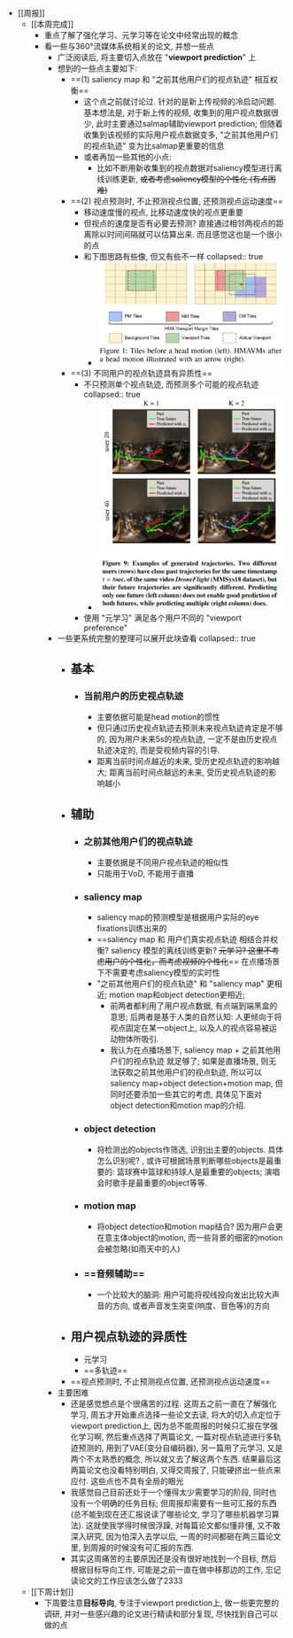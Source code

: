- [[周报]]
	- [[本周完成]]
		- 重点了解了强化学习、元学习等在论文中经常出现的概念
		- 看一些与360°流媒体系统相关的论文, 并想一些点
			- 广泛阅读后, 将主要切入点放在 "**viewport prediction**" 上
			- 想到的一些点主要如下:
				- ==(1) saliency map 和 "之前其他用户们的视点轨迹" 相互权衡==
					- 这个点之前就讨论过. 针对的是新上传视频的冷启动问题. 基本想法是, 对于新上传的视频, 收集到的用户视点数据很少, 此时主要通过salmap辅助viewport prediction; 但随着收集到该视频的实际用户视点数据变多, "之前其他用户们的视点轨迹" 变为比salmap更重要的信息
					- 或者再加一些其他的小点:
						- 比如不断用新收集到的视点数据对saliency模型进行离线训练更新, ~~或者考虑saliency模型的个性化 (有点困难)~~
				- ==(2) 视点预测时, 不止预测视点位置, 还预测视点运动速度==
					- 移动速度慢的视点, 比移动速度快的视点更重要
					- 但视点的速度是否有必要去预测? 直接通过相邻两视点的距离除以时间间隔就可以估算出来. 而且感觉这也是一个很小的点
					- 和下图思路有些像, 但又有些不一样
					  collapsed:: true
						- ![image.png](../assets/image_1670774453633_0.png)
				- ==(3) 不同用户的视点轨迹具有异质性==
					- 不只预测单个视点轨迹, 而预测多个可能的视点轨迹
					  collapsed:: true
						- ![image.png](../assets/image_1670774360528_0.png)
					- 使用 "元学习" 满足各个用户不同的 "viewport preference"
			- 一些更系统完整的整理可以展开此块查看
			  collapsed:: true
				- ## 基本
					- ### 当前用户的历史视点轨迹
						- 主要依据可能是head motion的惯性
						- 但只通过历史视点轨迹去预测未来视点轨迹肯定是不够的, 因为用户未来5s的视点轨迹, 一定不是由历史视点轨迹决定的, 而是受视频内容的引导.
						- 距离当前时间点越近的未来, 受历史视点轨迹的影响越大; 距离当前时间点越远的未来, 受历史视点轨迹的影响越小
				- ## 辅助
					- ### 之前其他用户们的视点轨迹
						- 主要依据是不同用户视点轨迹的相似性
						- 只能用于VoD, 不能用于直播
					- ### saliency map
						- saliency map的预测模型是根据用户实际的eye fixations训练出来的
						- ==saliency map 和 用户们真实视点轨迹 相结合并权衡? saliency 模型的离线训练更新? ~~元学习? 这里不考虑用户的个性化，而考虑视频的个性化~~== 在点播场景下不需要考虑saliency模型的实时性
						- "之前其他用户们的视点轨迹" 和 "saliency map" 更相近; motion map和object detection更相近;
							- 前两者都利用了用户视点数据, 有点端到端黑盒的意思; 后两者是基于人类的自然认知: 人更倾向于将视点固定在某一object上, 以及人的视点容易被运动物体所吸引.
							- 我认为在点播场景下, saliency map + 之前其他用户们的视点轨迹 就足够了; 如果是直播场景, 则无法获取之前其他用户们的视点轨迹, 所以可以saliency map+object detection+motion map, 但同时还要添加一些其它的考虑, 具体见下面对object detection和motion map的介绍.
					- ### object detection
						- 将检测出的objects作筛选, 识别出主要的objects. 具体怎么识别呢? , 或许可根据场景判断哪些objects是最重要的: 篮球赛中篮球和持球人是最重要的objects; 演唱会时歌手是最重要的object等等.
					- ### motion map
						- 将object detection和motion map结合? 因为用户会更在意主体object的motion, 而一些背景的细密的motion会被忽略(如雨天中的人)
					- ### ==音频辅助==
						- 一个比较大的脑洞: 用户可能将视线投向发出比较大声音的方向, 或者声音发生突变(响度、音色等)的方向
				- ## 用户视点轨迹的异质性
					- 元学习
					- ==多轨迹==
				- ==视点预测时, 不止预测视点位置, 还预测视点运动速度==
			- 主要困难
				- 还是感觉想点是个很痛苦的过程. 这周五之前一直在了解强化学习, 周五才开始重点选择一些论文去读, 将大的切入点定位于viewport prediction上, 因为总不能周报的时候只汇报在学强化学习啊, 然后重点选择了两篇论文, 一篇对视点轨迹进行多轨迹预测的, 用到了VAE(变分自编码器), 另一篇用了元学习, 又是两个不太熟悉的概念, 所以就又去了解这两个东西. 结果最后这两篇论文也没看特别明白, 又得交周报了, 只能硬挤出一些点来应付. 这些点也不具有全局的眼光
				- 我感觉自己目前还处于一个懂得太少需要学习的阶段, 同时也没有一个明确的任务目标; 但周报却需要有一些可汇报的东西 (总不能到现在还汇报说读了哪些论文, 学习了哪些机器学习算法). 这就使我学得时候很浮躁, 对每篇论文都似懂非懂, 又不敢深入研究, 因为怕深入去学以后, 一周的时间都砸在两三篇论文里, 到周报的时候没有可汇报的东西.
				- 其实这周痛苦的主要原因还是没有很好地找到一个目标, 然后根据目标导向工作, 可能是之前一直在做中移那边的工作, 忘记读论文的工作应该怎么做了2333
	- [[下周计划]]
		- 下周要注意**目标导向**, 专注于viewport prediction上, 做一些更完整的调研, 并对一些感兴趣的论文进行精读和部分复现, 尽快找到自己可以做的点